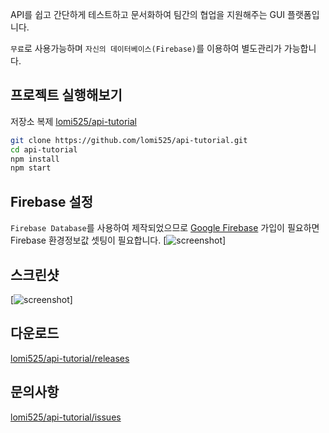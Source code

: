 API를 쉽고 간단하게 테스트하고 문서화하여 팀간의 협업을 지원해주는 GUI 플랫폼입니다.

`무료`로 사용가능하며 `자신의 데이터베이스(Firebase)`를 이용하여 별도관리가 가능합니다.


## 프로젝트 실행해보기

저장소 복제 
[lomi525/api-tutorial](https://github.com/lomi525/api-tutorial)

```sh
git clone https://github.com/lomi525/api-tutorial.git
cd api-tutorial
npm install
npm start
```

## Firebase 설정
`Firebase Database`를 사용하여 제작되었으므로 [Google Firebase](https://firebase.google.com/) 가입이 필요하면<br/> Firebase 환경정보값 셋팅이 필요합니다.
[![screenshot](https://raw.githubusercontent.com/lomi525/api-tutorial/master/assets/raw/firebase.png)]


## 스크린샷
[![screenshot](https://raw.githubusercontent.com/lomi525/api-tutorial/master/assets/raw/screenshot.png)]


## 다운로드
[lomi525/api-tutorial/releases](https://github.com/lomi525/api-tutorial/releases)


## 문의사항
[lomi525/api-tutorial/issues](https://github.com/lomi525/api-tutorial/issues)